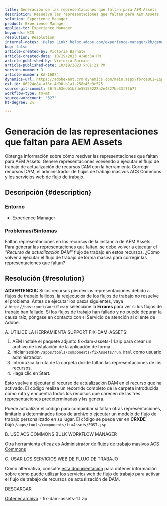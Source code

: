 ```yaml
---
title: Generación de las representaciones que faltan para AEM Assets
description: Resuelva las representaciones que faltan para AEM Assets. Genere representaciones con la herramienta Corregir recursos DAM, ACS Commons Bulk Workflow Manager y los servicios web de flujo de trabajo.
solution: Experience Manager
product: Experience Manager
applies-to: Experience Manager
keywords: KCS
resolution: Resolution
internal-notes: 'Helpx Link: helpx.adobe.com/experience-manager/kb/generating-the-missing-renditions-for-aem-assets.html'
bug: false
article-created-by: Victoria Barnato
article-created-date: 10/19/2023 4:48:34 PM
article-published-by: Victoria Barnato
article-published-date: 10/19/2023 5:01:21 PM
version-number: 3
article-number: KA-16874
dynamics-url: https://adobe-ent.crm.dynamics.com/main.aspx?forceUCI=1&pagetype=entityrecord&etn=knowledgearticle&id=b44dac56-9f6e-ee11-8df0-6045bd006793
exl-id: 86224e84-af6c-4d98-b1a1-258e45e3c575
source-git-commit: 36f5c63edb1b3de55155222a2e4327be33f7fb7f
workflow-type: tm+mt
source-wordcount: '327'
ht-degree: 2%

---
```


# Generación de las representaciones que faltan para AEM Assets


Obtenga información sobre cómo resolver las representaciones que faltan para AEM Assets. Genere representaciones volviendo a ejecutar el flujo de trabajo de actualización de recursos DAM con la herramienta Corregir recursos DAM, el administrador de flujos de trabajo masivos ACS Commons y los servicios web de flujo de trabajo.

## Descripción {#description}


### <b>Entorno</b>

- Experience Manager




### <b>Problemas/Síntomas</b>

Faltan representaciones en los recursos de la instancia de AEM Assets. Para generar las representaciones que faltan, se debe volver a ejecutar el *&quot;Recurso de actualización DAM&quot;* flujo de trabajo en estos recursos. ¿Cómo volver a ejecutar el flujo de trabajo de forma masiva para corregir las representaciones que faltan?


## Resolución {#resolution}


<b>ADVERTENCIA:</b> Si los recursos pierden las representaciones debido a flujos de trabajo fallidos, la reejecución de los flujos de trabajo no resuelve el problema. Antes de ejecutar los pasos siguientes, vaya a `http://host:port/workflow` y seleccione la <b>Errores </b>para ver si los flujos de trabajo han fallado. Si los flujos de trabajo han fallado y no puede depurar la causa raíz, póngase en contacto con el Servicio de atención al cliente de Adobe.

A. UTILICE LA HERRAMIENTA SUPPORT FIX-DAM-ASSETS:

1. AEM Instale el paquete adjunto fix-dam-assets-1.1.zip para crear un archivo de instalación de la aplicación de forma.
2. Iniciar sesión `/apps/tools/components/fixAssets/run.html` como usuario administrador.
3. Introduzca la ruta de la carpeta donde faltan las representaciones de los recursos.
4. Haga clic en Start.


Esto vuelve a ejecutar el recurso de actualización DAM en el recurso que ha activado. El código realiza un recorrido completo de la carpeta introducida como ruta y encuentra todos los recursos que carecen de las tres representaciones predeterminadas y las genera.

Puede actualizar el código para comprobar si faltan otras representaciones, limitarlo a determinados tipos de archivo o ejecutar un modelo de flujo de trabajo personalizado en su lugar. El código se puede ver en <b>CRXDE </b>bajo `/apps/tools/components/fixAssets/POST.jsp`



B. USE ACS COMMONS BULK WORKFLOW MANAGER

Otra herramienta eficaz es [Administrador de flujos de trabajo masivos ACS Commons](https://adobe-consulting-services.github.io/acs-aem-commons/features/bulk-workflow-manager/index.html)



C. USAR LOS SERVICIOS WEB DE FLUJO DE TRABAJO

Como alternativa, consulte [esta documentación](https://helpx.adobe.com/experience-manager/6-2/sites/developing/using/wf-program-interaction.html#Creating,%20Reading%20or%20Deleting%20Workflow%20Models) para obtener información sobre cómo puede utilizar los servicios web de flujo de trabajo para activar el flujo de trabajo de recursos de actualización de DAM.

DESCARGAR

[Obtener archivo](https://helpx.adobe.com/content/dam/help/en/experience-manager/kb/generating-the-missing-renditions-for-aem-assets/_jcr_content/main-pars/download_section/download-1/fix-dam-assets-11.zip "fix-dam-assets-1.1.zip") - fix-dam-assets-1.1.zip
